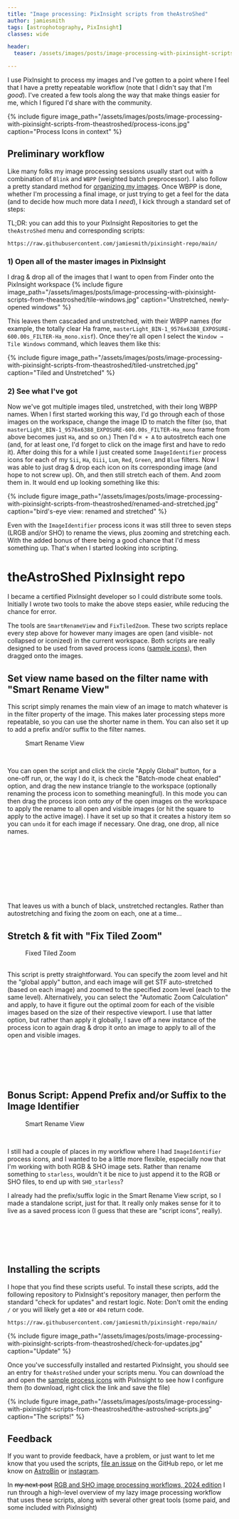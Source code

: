 ```yaml
---
title: "Image processing: PixInsight scripts from theAstroShed"
author: jamiesmith
tags: [astrophotography, PixInsight]
classes: wide

header:
  teaser: /assets/images/posts/image-processing-with-pixinsight-scripts-from-theastroshed/process-icons.jpg

---
```


I use PixInsight to process my images and I've gotten to a point where I feel
that I have a pretty repeatable workflow (note that I didn't say that I'm
_good_). I've created a few tools along the way that make things easier for me,
which I figured I'd share with the community.

<!--more-->

{%
  include figure image_path="/assets/images/posts/image-processing-with-pixinsight-scripts-from-theastroshed/process-icons.jpg"
  caption="Process Icons in context"
%}

## Preliminary workflow

Like many folks my image processing sessions usually start out with a
combination of `Blink` and `WBPP` (weighted batch preprocessor). I also follow a
pretty standard method for [organizing my
images](/trying-to-stay-organized-with-all-of-these-images/). Once WBPP is done,
whether I'm processing a final image, or just trying to get a feel for the data
(and to decide how much more data I _need_), I kick through a standard set of
steps:

TL;DR: you can add this to your PixInsight Repositories to get the `theAstroShed` menu and corresponding scripts: 
```
https://raw.githubusercontent.com/jamiesmith/pixinsight-repo/main/
```

### 1) Open all of the master images in PixInsight
I drag & drop all of the images that I want to open from Finder onto the PixInsight workspace
{%
  include figure image_path="/assets/images/posts/image-processing-with-pixinsight-scripts-from-theastroshed/tile-windows.jpg"
  caption="Unstretched, newly-opened windows"
%}

This leaves them cascaded and unstretched, with their WBPP names (for example,
the totally clear Ha frame,
`masterLight_BIN-1_9576x6388_EXPOSURE-600.00s_FILTER-Ha_mono.xisf`). Once
they're all open I select the `Window → Tile Windows` command, which leaves
them like this:

{%
  include figure image_path="/assets/images/posts/image-processing-with-pixinsight-scripts-from-theastroshed/tiled-unstretched.jpg"
  caption="Tiled and Unstretched"
%}

### 2) See what I've got

Now we've got multiple images tiled, unstretched, with their long WBPP
names. When I first started working this way, I'd go through each of those
images on the workspace, change the image ID to match the filter (so, that
`masterLight_BIN-1_9576x6388_EXPOSURE-600.00s_FILTER-Ha_mono` frame from above
becomes just `Ha`, and so on.) Then I'd `⌘ + A` to autostretch each one (and,
for at least one, I'd forget to click on the image first and have to redo
it). After doing this for a while I just created some `ImageIdentifier` process
icons for each of my `Sii`, `Ha`, `Oiii`, `Lum`, `Red`, `Green`, and `Blue`
filters. Now I was able to just drag & drop each icon on its corresponding image
(and hope to not screw up). Oh, and then still stretch each of them. And zoom
them in. It would end up looking something like this:

{%
  include figure image_path="/assets/images/posts/image-processing-with-pixinsight-scripts-from-theastroshed/renamed-and-stretched.jpg"
  caption="bird's-eye view: renamed and stretched"
%}

Even with the `ImageIdentifier` process icons it was still three to seven steps (LRGB and/or SHO) to rename the views, plus zooming and stretching each. With the added bonus of there being a good chance that I'd mess something up. That's when I started looking into scripting.

# theAstroShed PixInsight repo

I became a certified PixInsight developer so I could distribute some tools. Initially I wrote two tools to make the above steps easier, while reducing the chance for error.

The tools are `SmartRenameView` and `FixTiledZoom`. These two scripts replace
every step above for however many images are open (and visible- not collapsed or
iconized) in the current workspace. Both scripts are really designed to be used
from saved process icons ([sample
icons](https://raw.githubusercontent.com/jamiesmith/pixinsight-icons/refs/heads/main/theAstroShedScripts.xpsm)),
then dragged onto the images.

## Set view name based on the filter name with "Smart Rename View"

This script simply renames the main view of an image to match whatever is in the
filter property of the image. This makes later processing steps more repeatable, so you can use the shorter name in them. You can also set it up to add a prefix and/or suffix to the filter names.

<figure style="width: 400px" class="align-right">
  <img src="{{ site.url }}{{ site.baseurl }}/assets/images/posts/image-processing-with-pixinsight-scripts-from-theastroshed/smart-rename-view.jpg" alt="">
  <figcaption>Smart Rename View</figcaption>
</figure>
<br>

You can open the script and click the circle "Apply Global" button, for a
one-off run, or, the way I do it, is check the "Batch-mode cheat enabled"
option, and drag the new instance triangle to the workspace (optionally renaming
the process icon to something meaningful). In this mode you can then drag the
process icon onto _any_ of the open images on the workspace to apply the rename
to all open and visible images (or hit the square to apply to the active
image). I have it set up so that it creates a history item so you can `undo` it
for each image if necessary. One drag, one drop, all nice names.
<br>
<br>
<br>
<br>
<br>
<br>
<br>
<br>
<br>

That leaves us with a bunch of black, unstretched rectangles. Rather than autostretching and fixing the zoom on each, one at a time...



## Stretch & fit with "Fix Tiled Zoom"

<figure style="width: 400px" class="align-left">
  <img src="{{ site.url }}{{ site.baseurl }}/assets/images/posts/image-processing-with-pixinsight-scripts-from-theastroshed/fix-zoom.jpg" alt="">
  <figcaption>Fixed Tiled Zoom</figcaption>
</figure>
<br>
This script is pretty straightforward. You can specify the zoom level and hit
the "global apply" button, and each image will get STF auto-stretched (based on
each image) and zoomed to the specified zoom level (each to the same
level). Alternatively, you can select the "Automatic Zoom Calculation" and
apply, to have it figure out the optimal zoom for each of the visible images
based on the size of their respective viewport. I use that latter option, but
rather than apply it globally, I save off a new instance of the process icon to
again drag & drop it onto an image to apply to all of the open and visible
images.
<br>
<br>
<br>
<br>
<br>
<br>

## Bonus Script: Append Prefix and/or Suffix to the Image Identifier

<figure style="width: 400px" class="align-right">
  <img src="{{ site.url }}{{ site.baseurl }}/assets/images/posts/image-processing-with-pixinsight-scripts-from-theastroshed/append-prefix-suffix.jpg" alt="">
  <figcaption>Smart Rename View</figcaption>
</figure>
<br>

I still had a couple of places in my workflow where I had `ImageIdentifier`
process icons, and I wanted to be a little more flexible, especially now that
I'm working with both RGB & SHO image sets. Rather than rename something to
`starless`, wouldn't it be nice to just append it to the RGB or SHO files, to
end up with `SHO_starless`?

I already had the prefix/suffix logic in the Smart Rename View script, so I made
a standalone script, just for that. It really only makes sense for it to live as
a saved process icon (I guess that these are "script icons", really).

<p>
<br>
<br>
<br>
<br>
</p>
    
## Installing the scripts

I hope that you find these scripts useful. To install these scripts, add the
following repository to PixInsight's repository manager, then perform the standard
"check for updates" and restart logic. Note: Don't omit the ending `/` or you
will likely get a `400` or `404` return code.

```
https://raw.githubusercontent.com/jamiesmith/pixinsight-repo/main/
```

{%
  include figure image_path="/assets/images/posts/image-processing-with-pixinsight-scripts-from-theastroshed/check-for-updates.jpg"
  caption="Update"
%}

Once you've successfully installed and restarted PixInsight, you should see an 
entry for `theAstroShed` under your scripts menu. You can download the and open
the [sample process
icons](https://raw.githubusercontent.com/jamiesmith/pixinsight-icons/refs/heads/main/theAstroShedScripts.xpsm)
with PixInsight to see how I configure them (to download, right click the link and save the file)

{%
  include figure image_path="/assets/images/posts/image-processing-with-pixinsight-scripts-from-theastroshed/the-astroshed-scripts.jpg"
  caption="The scripts!"
%}


## Feedback

If you want to provide feedback, have a problem, or just want to let me know
that you used the scripts, [file an
issue](https://github.com/jamiesmith/pixinsight-repo/issues) on the GitHub repo,
or let me know on [AstroBin](https://www.astrobin.com/users/jamiesmithnc/) or
[instagram](https://www.instagram.com/jamiesmithnc).

In ~~my next post~~ [RGB and SHO image processing workflows, 2024 edition](/my-rgb-and-sho-workflows-2024-edition/)
I run through a high-level overview of my lazy image
processing workflow that uses these scripts, along with several other great
tools (some paid, and some included with PixInsight)

